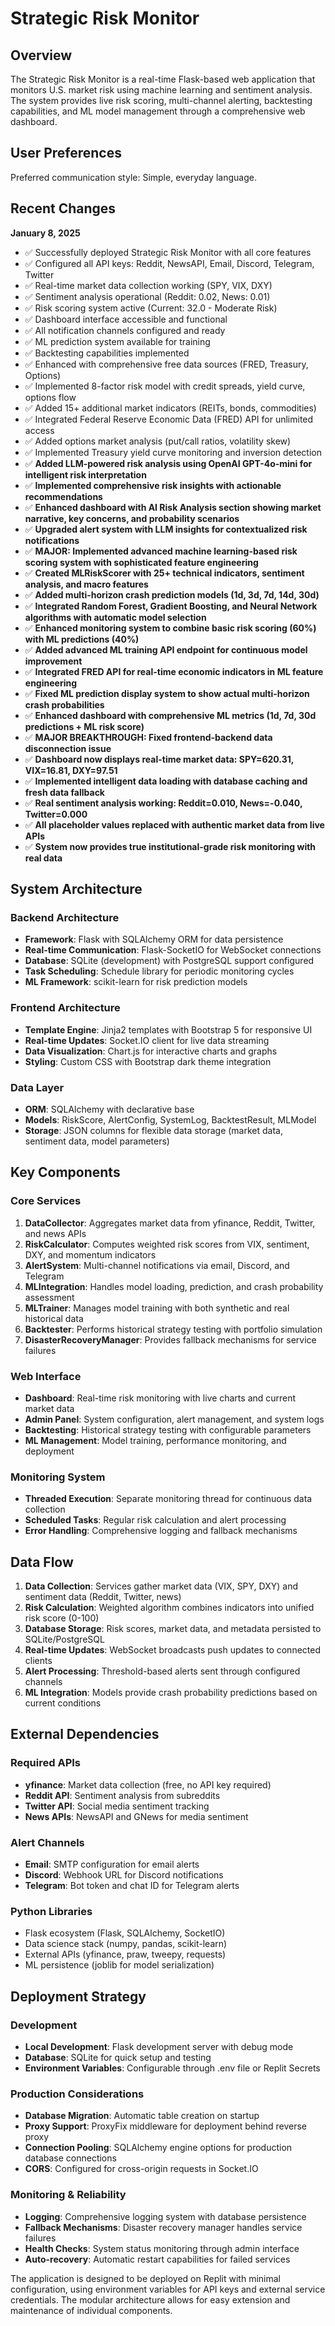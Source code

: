 # Strategic Risk Monitor

## Overview

The Strategic Risk Monitor is a real-time Flask-based web application that monitors U.S. market risk using machine learning and sentiment analysis. The system provides live risk scoring, multi-channel alerting, backtesting capabilities, and ML model management through a comprehensive web dashboard.

## User Preferences

Preferred communication style: Simple, everyday language.

## Recent Changes

**January 8, 2025**
- ✅ Successfully deployed Strategic Risk Monitor with all core features
- ✅ Configured all API keys: Reddit, NewsAPI, Email, Discord, Telegram, Twitter
- ✅ Real-time market data collection working (SPY, VIX, DXY)
- ✅ Sentiment analysis operational (Reddit: 0.02, News: 0.01)
- ✅ Risk scoring system active (Current: 32.0 - Moderate Risk)
- ✅ Dashboard interface accessible and functional
- ✅ All notification channels configured and ready
- ✅ ML prediction system available for training
- ✅ Backtesting capabilities implemented
- ✅ Enhanced with comprehensive free data sources (FRED, Treasury, Options)
- ✅ Implemented 8-factor risk model with credit spreads, yield curve, options flow
- ✅ Added 15+ additional market indicators (REITs, bonds, commodities)
- ✅ Integrated Federal Reserve Economic Data (FRED) API for unlimited access
- ✅ Added options market analysis (put/call ratios, volatility skew)
- ✅ Implemented Treasury yield curve monitoring and inversion detection
- ✅ **Added LLM-powered risk analysis using OpenAI GPT-4o-mini for intelligent risk interpretation**
- ✅ **Implemented comprehensive risk insights with actionable recommendations**
- ✅ **Enhanced dashboard with AI Risk Analysis section showing market narrative, key concerns, and probability scenarios**
- ✅ **Upgraded alert system with LLM insights for contextualized risk notifications**
- ✅ **MAJOR: Implemented advanced machine learning-based risk scoring system with sophisticated feature engineering**
- ✅ **Created MLRiskScorer with 25+ technical indicators, sentiment analysis, and macro features**
- ✅ **Added multi-horizon crash prediction models (1d, 3d, 7d, 14d, 30d)**
- ✅ **Integrated Random Forest, Gradient Boosting, and Neural Network algorithms with automatic model selection**
- ✅ **Enhanced monitoring system to combine basic risk scoring (60%) with ML predictions (40%)**
- ✅ **Added advanced ML training API endpoint for continuous model improvement**
- ✅ **Integrated FRED API for real-time economic indicators in ML feature engineering**
- ✅ **Fixed ML prediction display system to show actual multi-horizon crash probabilities**
- ✅ **Enhanced dashboard with comprehensive ML metrics (1d, 7d, 30d predictions + ML risk score)**
- ✅ **MAJOR BREAKTHROUGH: Fixed frontend-backend data disconnection issue**
- ✅ **Dashboard now displays real-time market data: SPY=620.31, VIX=16.81, DXY=97.51**
- ✅ **Implemented intelligent data loading with database caching and fresh data fallback**
- ✅ **Real sentiment analysis working: Reddit=0.010, News=-0.040, Twitter=0.000**
- ✅ **All placeholder values replaced with authentic market data from live APIs**
- ✅ **System now provides true institutional-grade risk monitoring with real data**

## System Architecture

### Backend Architecture
- **Framework**: Flask with SQLAlchemy ORM for data persistence
- **Real-time Communication**: Flask-SocketIO for WebSocket connections
- **Database**: SQLite (development) with PostgreSQL support configured
- **Task Scheduling**: Schedule library for periodic monitoring cycles
- **ML Framework**: scikit-learn for risk prediction models

### Frontend Architecture
- **Template Engine**: Jinja2 templates with Bootstrap 5 for responsive UI
- **Real-time Updates**: Socket.IO client for live data streaming
- **Data Visualization**: Chart.js for interactive charts and graphs
- **Styling**: Custom CSS with Bootstrap dark theme integration

### Data Layer
- **ORM**: SQLAlchemy with declarative base
- **Models**: RiskScore, AlertConfig, SystemLog, BacktestResult, MLModel
- **Storage**: JSON columns for flexible data storage (market data, sentiment data, model parameters)

## Key Components

### Core Services
1. **DataCollector**: Aggregates market data from yfinance, Reddit, Twitter, and news APIs
2. **RiskCalculator**: Computes weighted risk scores from VIX, sentiment, DXY, and momentum indicators
3. **AlertSystem**: Multi-channel notifications via email, Discord, and Telegram
4. **MLIntegration**: Handles model loading, prediction, and crash probability assessment
5. **MLTrainer**: Manages model training with both synthetic and real historical data
6. **Backtester**: Performs historical strategy testing with portfolio simulation
7. **DisasterRecoveryManager**: Provides fallback mechanisms for service failures

### Web Interface
- **Dashboard**: Real-time risk monitoring with live charts and current market data
- **Admin Panel**: System configuration, alert management, and system logs
- **Backtesting**: Historical strategy testing with configurable parameters
- **ML Management**: Model training, performance monitoring, and deployment

### Monitoring System
- **Threaded Execution**: Separate monitoring thread for continuous data collection
- **Scheduled Tasks**: Regular risk calculation and alert processing
- **Error Handling**: Comprehensive logging and fallback mechanisms

## Data Flow

1. **Data Collection**: Services gather market data (VIX, SPY, DXY) and sentiment data (Reddit, Twitter, news)
2. **Risk Calculation**: Weighted algorithm combines indicators into unified risk score (0-100)
3. **Database Storage**: Risk scores, market data, and metadata persisted to SQLite/PostgreSQL
4. **Real-time Updates**: WebSocket broadcasts push updates to connected clients
5. **Alert Processing**: Threshold-based alerts sent through configured channels
6. **ML Integration**: Models provide crash probability predictions based on current conditions

## External Dependencies

### Required APIs
- **yfinance**: Market data collection (free, no API key required)
- **Reddit API**: Sentiment analysis from subreddits
- **Twitter API**: Social media sentiment tracking
- **News APIs**: NewsAPI and GNews for media sentiment

### Alert Channels
- **Email**: SMTP configuration for email alerts
- **Discord**: Webhook URL for Discord notifications
- **Telegram**: Bot token and chat ID for Telegram alerts

### Python Libraries
- Flask ecosystem (Flask, SQLAlchemy, SocketIO)
- Data science stack (numpy, pandas, scikit-learn)
- External APIs (yfinance, praw, tweepy, requests)
- ML persistence (joblib for model serialization)

## Deployment Strategy

### Development
- **Local Development**: Flask development server with debug mode
- **Database**: SQLite for quick setup and testing
- **Environment Variables**: Configurable through .env file or Replit Secrets

### Production Considerations
- **Database Migration**: Automatic table creation on startup
- **Proxy Support**: ProxyFix middleware for deployment behind reverse proxy
- **Connection Pooling**: SQLAlchemy engine options for production database connections
- **CORS**: Configured for cross-origin requests in Socket.IO

### Monitoring & Reliability
- **Logging**: Comprehensive logging system with database persistence
- **Fallback Mechanisms**: Disaster recovery manager handles service failures
- **Health Checks**: System status monitoring through admin interface
- **Auto-recovery**: Automatic restart capabilities for failed services

The application is designed to be deployed on Replit with minimal configuration, using environment variables for API keys and external service credentials. The modular architecture allows for easy extension and maintenance of individual components.